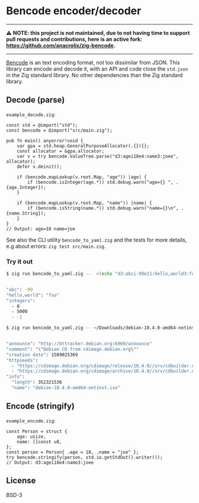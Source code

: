 # Bencode encoder/decoder

<hr>

⚠️ **NOTE: this project is not maintained, due to not having time to support pull requests and contributions, here is an active fork: https://github.com/anacrolix/zig-bencode.**

<hr>

[Bencode](https://en.wikipedia.org/wiki/Bencode) is an text encoding format, not too dissimilar from JSON.
This library can encode and decode it, with an API and code close the `std.json` in the Zig standard library.
No other dependencies than the Zig standard library.

## Decode (parse)

`example_decode.zig`:

```zig
const std = @import("std");
const bencode = @import("src/main.zig");

pub fn main() anyerror!void {
    var gpa = std.heap.GeneralPurposeAllocator(.{}){};
    const allocator = &gpa.allocator;
    var v = try bencode.ValueTree.parse("d3:agei18e4:name3:joee", allocator);
    defer v.deinit();

    if (bencode.mapLookup(v.root.Map, "age")) |age| {
        if (bencode.isInteger(age.*)) std.debug.warn("age={} ", .{age.Integer});
    }

    if (bencode.mapLookup(v.root.Map, "name")) |name| {
        if (bencode.isString(name.*)) std.debug.warn("name={}\n", .{name.String});
    }
}
// Output: age=18 name=joe
```


See also the CLI utility `bencode_to_yaml.zig` and the tests for more details, e.g about errors: `zig test src/main.zig`.

### Try it out

```sh
$ zig run bencode_to_yaml.zig --  <(echo "d3:abci-99e11:hello,world3:foo8:integersli0ei5000ei-1eee")


"abc": -99
"hello,world": "foo"
"integers":
  - 0
  - 5000
  - -1

$ zig run bencode_to_yaml.zig -- ~/Downloads/debian-10.4.0-amd64-netinst.iso.torrent | head


"announce": "http://bttracker.debian.org:6969/announce"
"comment": "\"Debian CD from cdimage.debian.org\""
"creation date": 1589025369
"httpseeds":
  - "https://cdimage.debian.org/cdimage/release/10.4.0//srv/cdbuilder.debian.org/dst/deb-cd/weekly-builds/amd64/iso-cd/debian-10.4.0-amd64-netinst.iso"
  - "https://cdimage.debian.org/cdimage/archive/10.4.0//srv/cdbuilder.debian.org/dst/deb-cd/weekly-builds/amd64/iso-cd/debian-10.4.0-amd64-netinst.iso"
"info":
  "length": 352321536
  "name": "debian-10.4.0-amd64-netinst.iso"
```

## Encode (stringify)

`example_encode.zig`:

```zig
const Person = struct {
    age: usize,
    name: []const u8,
};
const person = Person{ .age = 18, .name = "joe" };
try bencode.stringify(person, std.io.getStdOut().writer());
// Output: d3:agei18e4:name3:joee
```

## License
BSD-3
